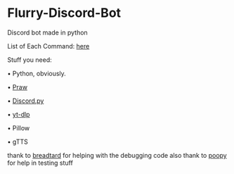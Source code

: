 # Flurry-Discord-Bot
 
Discord bot made in python


List of Each Command: <a href=https://github.com/DevDan0/Flurry-Discord-Bot/blob/main/explaining-each-command.md> here</a>

Stuff you need:

• Python, obviously.

• <a href=https://praw.readthedocs.io/>Praw</a>

• <a href=https://discordpy.readthedocs.io/>Discord.py</a>

• <a href=https://github.com/yt-dlp/yt-dlp>yt-dlp</a>

• Pillow

• gTTS


thank to <a href =https://github.com/breadtard>breadtard</a> for helping with the debugging code 
also thank to <a href=https://github.com/poopyyyyy>poopy</a> for help in testing stuff
